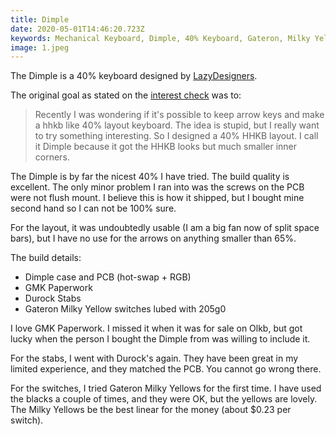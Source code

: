 ```yaml
---
title: Dimple
date: 2020-05-01T14:46:20.723Z
keywords: Mechanical Keyboard, Dimple, 40% Keyboard, Gateron, Milky Yellow
image: 1.jpeg
---
```


The Dimple is a 40% keyboard designed by [LazyDesigners](http://lazydesigners.cn).

The original goal as stated on the [interest check](https://geekhack.org/index.php?topic=99501.0) was to:

> Recently I was wondering if it's possible to keep arrow keys and make a hhkb like 40% layout keyboard. The idea is stupid, but I really want to try something interesting. So I designed a 40% HHKB layout. I call it Dimple because it got the HHKB looks but much smaller inner corners.

The Dimple is by far the nicest 40% I have tried. The build quality is excellent. The only minor problem I ran into was the screws on the PCB were not flush mount. I believe this is how it shipped, but I bought mine second hand so I can not be 100% sure.

For the layout, it was undoubtedly usable (I am a big fan now of split space bars), but I have no use for the arrows on anything smaller than 65%.

The build details:

- Dimple case and PCB (hot-swap + RGB)
- GMK Paperwork
- Durock Stabs
- Gateron Milky Yellow switches lubed with 205g0

I love GMK Paperwork. I missed it when it was for sale on Olkb, but got lucky when the person I bought the Dimple from was willing to include it.

For the stabs, I went with Durock's again. They have been great in my limited experience, and they matched the PCB. You cannot go wrong there.

For the switches, I tried Gateron Milky Yellows for the first time. I have used the blacks a couple of times, and they were OK, but the yellows are lovely. The Milky Yellows be the best linear for the money (about $0.23 per switch).
